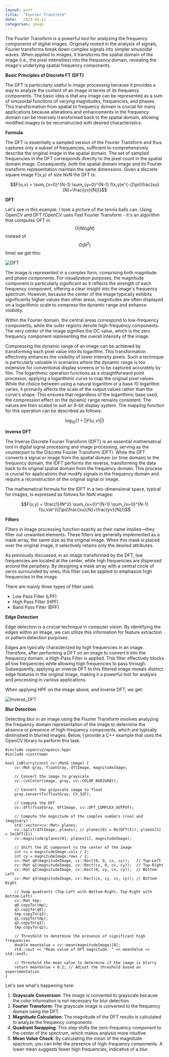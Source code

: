 ```yaml
---
layout: post
title:  "Fourier Transform"
date:   2024-04-11
categories: image
---
```

The Fourier Transform is a powerful tool for analyzing the frequency components of digital images. Originally rooted in the analysis of signals, Fourier transforms break down complex signals into simpler sinusoidal waves. When applied to images, it transforms the spatial domain of the image (i.e., the pixel intensities) into the frequency domain, revealing the image's underlying spatial frequency components.

**Basic Principles of Discrete FT (DFT)**

The DFT is particularly useful in image processing because it provides a way to analyze the content of an image in terms of its frequency components. The basic idea is that any image can be represented as a sum of sinusoidal functions of varying magnitudes, frequencies, and phases. This transformation from spatial to frequency domain is crucial for many applications because alterations and enhancements in the frequency domain can be inversely transformed back to the spatial domain, allowing modified images to be reconstructed with desired characteristics.

**Formula**

The DFT is essentially a sampled version of the Fourier Transform and thus captures only a subset of frequencies, sufficient to comprehensively describe the original image in the spatial domain. The set of sampled frequencies in the DFT corresponds directly to the pixel count in the spatial domain image. Consequently, both the spatial domain image and its Fourier transform representation maintain the same dimensions.
Given a discrete square image F(x,y) of size NxN the DFT is:

$$F(u,v) = \sum_{x=0}^{N-1} \sum_{y=0}^{N-1} f(x,y)e^{-i2\pi(\frac{xu}{N}+\frac{yv}{N})}$$

**DFT**

Let's see in this example. I took a picture of the tennis balls can. Using OpenCV and DFT (OpenCV uses Fast Fourier Transform - it's an algorithm that computes DFT in $$O(NlogN)$$ instead of $$O(N^2)$$ time) we get this:

![DFT](https://github.com/BlinkID/blinkid-ios/assets/26868155/3da7aaab-e094-472e-ab22-89c9a77fa0f1)

The image is represented in a complex form, comprising both magnitude and phase components. For visualization purposes, the magnitude component is particularly significant as it reflects the strength of each frequency component, offering a clear insight into the image's frequency spectrum. However, because the center of the image typically exhibits significantly higher values than other areas, magnitudes are often displayed on a logarithmic scale to compress the dynamic range and enhance visibility.

Within the Fourier domain, the central areas correspond to low-frequency components, while the outer regions denote high-frequency components. The very center of the image signifies the DC value, which is the zero frequency component representing the overall intensity of the image.

Compressing the dynamic range of an image can be achieved by transforming each pixel value into its logarithm. This transformation effectively enhances the visibility of lower intensity pixels. Such a technique is particularly valuable in scenarios where the dynamic range is too extensive for conventional display screens or to be captured accurately by film. The logarithmic operation functions as a straightforward point processor, applying a logarithmic curve to map the original pixel values. While the choice between using a natural logarithm or a base 10 logarithm varies, it primarily affects the scale of the output values rather than the curve's shape. This ensures that regardless of the logarithmic base used, the compression effect on the dynamic range remains consistent. The values are then scaled to suit an 8-bit display system. The mapping function for this operation can be described as follows:

$$\log_{10}(1 + ||F(u,v)||)$$

**Inverse DFT**

The Inverse Discrete Fourier Transform (IDFT) is an essential mathematical tool in digital signal processing and image processing, serving as the counterpart to the Discrete Fourier Transform (DFT). While the DFT converts a signal or image from the spatial domain (or time domain) to the frequency domain, the IDFT performs the reverse, transforming the data back to its original spatial domain from the frequency domain. This process is crucial for applications that modify signals in the frequency domain and require a reconstruction of the original signal or image.

The mathematical formula for the IDFT in a two-dimensional space, typical for images, is expressed as follows for NxN images:

$$F(x,y) = \frac{1}{N^2} \sum_{u=0}^{N-1} \sum_{v=0}^{N-1} f(u,v)e^{i2\pi(\frac{xu}{N}+\frac{yv}{N})}$$

**Filters**

Filters in image processing function exactly as their name implies—they filter out unwanted elements. These filters are generally implemented as a mask array, the same size as the original image. When this mask is placed over the original image, it selectively retains only the desired attributes.

As previously discussed, in an image transformed by the DFT, low frequencies are located at the center, while high frequencies are dispersed around the periphery. By designing a mask array with a central circle of zeros surrounded by ones, this filter can be applied to emphasize high frequencies in the image.

There are mainly three types of filter used:

- Low Pass Filter (LPF)
- High Pass Filter (HPF)
- Band Pass Filter (BPF)

**Edge Detection**

Edge detection is a crucial technique in computer vision. By identifying the edges within an image, we can utilize this information for feature extraction or pattern detection purposes.

Edges are typically characterized by high frequencies in an image. Therefore, after performing a DFT on an image to convert it into the frequency domain, a High-Pass Filter is applied. This filter effectively blocks all low frequencies while allowing high frequencies to pass through. Subsequently, applying an inverse DFT to this filtered image reveals distinct edge features in the original image, making it a powerful tool for analysis and processing in various applications.

When applying HPF on the image above, and inverse DFT, we get:

![Inverse_DFT](https://github.com/BlinkID/blinkid-ios/assets/26868155/f71e1961-ebf3-49bf-870e-3924a2d8c325)

**Blur Detection**

Detecting blur in an image using the Fourier Transform involves analyzing the frequency domain representation of the image to determine the absence or presence of high-frequency components, which are typically diminished in blurred images. Below, I provide a C++ example that uses the OpenCV library to perform this task.

```
#include <opencv2/opencv.hpp>
#include <iostream>

bool isBlurry(const cv::Mat& image) {
    cv::Mat gray, floatGray, dftImage, magnitudeImage;
    
    // Convert the image to grayscale
    cv::cvtColor(image, gray, cv::COLOR_BGR2GRAY);
    
    // Convert the grayscale image to float
    gray.convertTo(floatGray, CV_32F);
    
    // Compute the DFT
    cv::dft(floatGray, dftImage, cv::DFT_COMPLEX_OUTPUT);
    
    // Compute the magnitude of the complex numbers (real and imaginary)
    std::vector<cv::Mat> planes;
    cv::split(dftImage, planes); // planes[0] = Re(DFT(I)), planes[1] = Im(DFT(I))
    cv::magnitude(planes[0], planes[1], magnitudeImage);
    
    // Shift the DC component to the center of the image
    int cx = magnitudeImage.cols / 2;
    int cy = magnitudeImage.rows / 2;
    cv::Mat q0(magnitudeImage, cv::Rect(0, 0, cx, cy));   // Top-Left
    cv::Mat q1(magnitudeImage, cv::Rect(cx, 0, cx, cy));  // Top-Right
    cv::Mat q2(magnitudeImage, cv::Rect(0, cy, cx, cy));  // Bottom-Left
    cv::Mat q3(magnitudeImage, cv::Rect(cx, cy, cx, cy)); // Bottom-Right

    // Swap quadrants (Top-Left with Bottom-Right, Top-Right with Bottom-Left)
    cv::Mat tmp;
    q0.copyTo(tmp);
    q3.copyTo(q0);
    tmp.copyTo(q3);
    q1.copyTo(tmp);
    q2.copyTo(q1);
    tmp.copyTo(q2);
    
    // Threshold to determine the presence of significant high frequencies
    double meanValue = cv::mean(magnitudeImage)[0];
    std::cout << "Mean value of DFT magnitude: " << meanValue << std::endl;

    // Threshold the mean value to determine if the image is blurry
    return meanValue < 0.2; // Adjust the threshold based on experimentation
}

```

Let's see what's happening here:

1. **Grayscale Conversion**: The image is converted to grayscale because the color information is not necessary for blur detection.
2. **Fourier Transform**: The grayscale image is converted to the frequency domain using the DFT.
3. **Magnitude Calculation**: The magnitude of the DFT results is calculated to analyze the frequency components.
4. **Quadrant Swapping**: This step shifts the zero-frequency component to the center of the spectrum, which makes analysis more intuitive.
5. **Mean Value Check**: By calculating the mean of the magnitude spectrum, you can infer the presence of high-frequency components. A lower mean suggests fewer high frequencies, indicative of a blur.